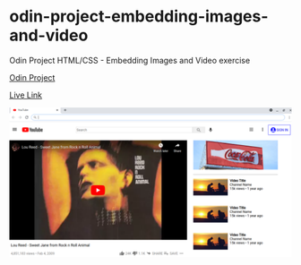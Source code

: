 # odin-project-embedding-images-and-video
Odin Project HTML/CSS - Embedding Images and Video exercise

[Odin Project](https://theodinproject.com/courses/html-and-css/lessons/embedding-images-and-video)

[Live Link](https://jdegand.github.io/odin-project-embedding-images-and-video/)

![Screenshot](screenshot.png)
